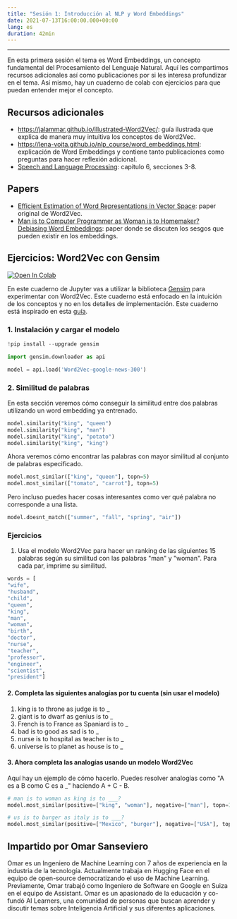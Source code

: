 ```yaml
---
title: "Sesión 1: Introducción al NLP y Word Embeddings"
date: 2021-07-13T16:00:00.000+00:00
lang: es
duration: 42min
---
```


<div>
    <CourseSummary
        description="Tras una introducción al Procesamiento de Lenguaje Natural, veremos cómo funcionan los Word Embeddings y Word2Vec, así como sus posibles usos y sesgos."
        video="https://www.youtube.com/embed/RunqyndjEbg"
        name="Omar Sanseviero"
        twitter="https://twitter.com/osanseviero"
        linkedin="https://www.linkedin.com/in/omarsanseviero/"
        github="https://github.com/osanseviero"
    />
</div>

---

En esta primera sesión el tema es Word Embeddings, un concepto fundamental del Procesamiento del Lenguaje Natural. Aquí les compartimos recursos adicionales así como publicaciones por si les interesa profundizar en el tema. Así mismo, hay un cuaderno de colab con ejercicios para que puedan entender mejor el concepto.

## Recursos adicionales

* https://jalammar.github.io/illustrated-Word2Vec/: guía ilustrada que explica de manera muy intuitiva los conceptos de Word2Vec.
* https://lena-voita.github.io/nlp_course/word_embeddings.html: explicación de Word Embeddings y contiene tanto publicaciones como preguntas para hacer reflexión adicional.
* [Speech and Language Processing](https://web.stanford.edu/~jurafsky/slp3/): capítulo 6, secciones 3-8.

## Papers

* [Efficient Estimation of Word Representations in Vector Space](https://arxiv.org/abs/1301.3781): paper original de Word2Vec.
* [Man is to Computer Programmer as Woman is to Homemaker? Debiasing Word Embeddings](https://papers.nips.cc/paper/2016/file/a486cd07e4ac3d270571622f4f316ec5-Paper.pdf): paper donde se discuten los sesgos que pueden existir en los embeddings.

## Ejercicios: Word2Vec con Gensim

<a href="https://colab.research.google.com/github/nlp-en-es/nlp-de-cero-a-cien/blob/main/1_word_embeddings/Word2Vec.ipynb" target="_parent"><img src="https://colab.research.google.com/assets/colab-badge.svg" alt="Open In Colab"/></a>

En este cuaderno de Jupyter vas a utilizar la biblioteca [Gensim](https://radimrehurek.com/gensim/index.html) para experimentar con Word2Vec. Este cuaderno está enfocado en la intuición de los conceptos y no en los detalles de implementación. Este cuaderno está inspirado en esta [guía](https://radimrehurek.com/gensim/auto_examples/tutorials/run_Word2Vec.html).


### 1. Instalación y cargar el modelo


```python
!pip install --upgrade gensim
```


```python
import gensim.downloader as api

model = api.load('Word2Vec-google-news-300')
```

### 2. Similitud de palabras

En esta sección veremos cómo conseguir la similitud entre dos palabras utilizando un word embedding ya entrenado.


```python
model.similarity("king", "queen")
model.similarity("king", "man")
model.similarity("king", "potato")
model.similarity("king", "king")
```

Ahora veremos cómo encontrar las palabras con mayor similitud al conjunto de palabras especificado.


```python
model.most_similar(["king", "queen"], topn=5)
model.most_similar(["tomato", "carrot"], topn=5)
```

Pero incluso puedes hacer cosas interesantes como ver qué palabra no corresponde a una lista.


```python
model.doesnt_match(["summer", "fall", "spring", "air"])
```

### Ejercicios

1. Usa el modelo Word2Vec para hacer un ranking de las siguientes 15 palabras según su similitud con las palabras "man" y "woman". Para cada par, imprime su similitud.


```python
words = [
"wife",
"husband",
"child",
"queen",
"king",
"man",
"woman",
"birth",
"doctor",
"nurse",
"teacher",
"professor",
"engineer",
"scientist",
"president"]
```

#### 2. Completa las siguientes analogías por tu cuenta (sin usar el modelo)

1. king is to throne as judge is to _
1. giant is to dwarf as genius is to _
1. French is to France as Spaniard is to _
1. bad is to good as sad is to _
1. nurse is to hospital as teacher is to _
1. universe is to planet as house is to _

#### 3. Ahora completa las analogías usando un modelo Word2Vec

Aquí hay un ejemplo de cómo hacerlo. Puedes resolver analogías como "A es a B como C es a _" haciendo A + C - B.


```python
# man is to woman as king is to ___?
model.most_similar(positive=["king", "woman"], negative=["man"], topn=1)
```


```python
# us is to burger as italy is to ___?
model.most_similar(positive=["Mexico", "burger"], negative=["USA"], topn=1)
```

## Impartido por Omar Sanseviero

Omar es un Ingeniero de Machine Learning con 7 años de experiencia en la industria de la tecnología. Actualmente trabaja en Hugging Face en el equipo de open-source democratizando el uso de Machine Learning. Previamente, Omar trabajó como Ingeniero de Software en Google en Suiza en el equipo de Assistant. Omar es un apasionado de la educación y co-fundó AI Learners, una comunidad de personas que buscan aprender y discutir temas sobre Inteligencia Artificial y sus diferentes aplicaciones.
